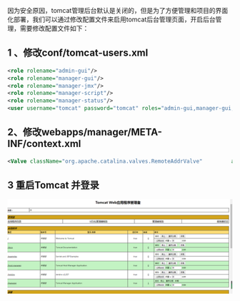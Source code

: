 因为安全原因，tomcat管理后台默认是关闭的，但是为了方便管理和项目的界面化部署，我们可以通过修改配置文件来启用tomcat后台管理页面，开启后台管理，需要修改配置文件如下：

## 1 、修改conf/tomcat-users.xml

```xml
<role rolename="admin-gui"/>
<role rolename="manager-gui"/>
<role rolename="manager-jmx"/>
<role rolename="manager-script"/>
<role rolename="manager-status"/>
<user username="tomcat" password="tomcat" roles="admin-gui,manager-gui,manager-jmx, manager-script,manager-status"/>
```

## 2、修改webapps/manager/META-INF/context.xml

```xml
<Valve className="org.apache.catalina.valves.RemoteAddrValve"         allow="^.*$" /> 
```

## 3 重启Tomcat 并登录

![image-20200922104042900](tomcat如何进入管理页面/image-20200922104042900.png)